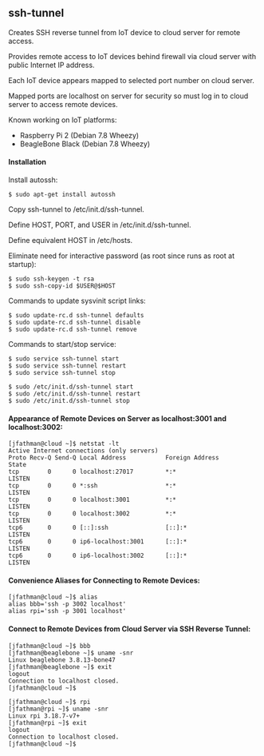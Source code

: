 ## ssh-tunnel
Creates SSH reverse tunnel from IoT device to cloud server for remote access.

Provides remote access to IoT devices behind firewall via cloud server with public Internet IP address.

Each IoT device appears mapped to selected port number on cloud server.

Mapped ports are localhost on server for security so must log in to cloud server to access remote devices.

Known working on IoT platforms:

* Raspberry Pi 2 (Debian 7.8 Wheezy)
* BeagleBone Black (Debian 7.8 Wheezy)

#### Installation

Install autossh:
```
$ sudo apt-get install autossh
```
Copy ssh-tunnel to /etc/init.d/ssh-tunnel.

Define HOST, PORT, and USER in /etc/init.d/ssh-tunnel.

Define equivalent HOST in /etc/hosts.

Eliminate need for interactive password (as root since runs as root at startup):
```
$ sudo ssh-keygen -t rsa
$ sudo ssh-copy-id $USER@$HOST
```
Commands to update sysvinit script links:
```
$ sudo update-rc.d ssh-tunnel defaults
$ sudo update-rc.d ssh-tunnel disable
$ sudo update-rc.d ssh-tunnel remove
```
Commands to start/stop service:
```
$ sudo service ssh-tunnel start
$ sudo service ssh-tunnel restart
$ sudo service ssh-tunnel stop
```
```
$ sudo /etc/init.d/ssh-tunnel start
$ sudo /etc/init.d/ssh-tunnel restart
$ sudo /etc/init.d/ssh-tunnel stop
```
#### Appearance of Remote Devices on Server as localhost:3001 and localhost:3002:
```
[jfathman@cloud ~]$ netstat -lt
Active Internet connections (only servers)
Proto Recv-Q Send-Q Local Address           Foreign Address         State      
tcp        0      0 localhost:27017         *:*                     LISTEN     
tcp        0      0 *:ssh                   *:*                     LISTEN     
tcp        0      0 localhost:3001          *:*                     LISTEN     
tcp        0      0 localhost:3002          *:*                     LISTEN     
tcp6       0      0 [::]:ssh                [::]:*                  LISTEN     
tcp6       0      0 ip6-localhost:3001      [::]:*                  LISTEN     
tcp6       0      0 ip6-localhost:3002      [::]:*                  LISTEN     
```
#### Convenience Aliases for Connecting to Remote Devices:
```
[jfathman@cloud ~]$ alias
alias bbb='ssh -p 3002 localhost'
alias rpi='ssh -p 3001 localhost'
```
#### Connect to Remote Devices from Cloud Server via SSH Reverse Tunnel:
```
[jfathman@cloud ~]$ bbb
[jfathman@beaglebone ~]$ uname -snr
Linux beaglebone 3.8.13-bone47
[jfathman@beaglebone ~]$ exit
logout
Connection to localhost closed.
[jfathman@cloud ~]$
```
```
[jfathman@cloud ~]$ rpi
[jfathman@rpi ~]$ uname -snr
Linux rpi 3.18.7-v7+
[jfathman@rpi ~]$ exit
logout
Connection to localhost closed.
[jfathman@cloud ~]$
```
